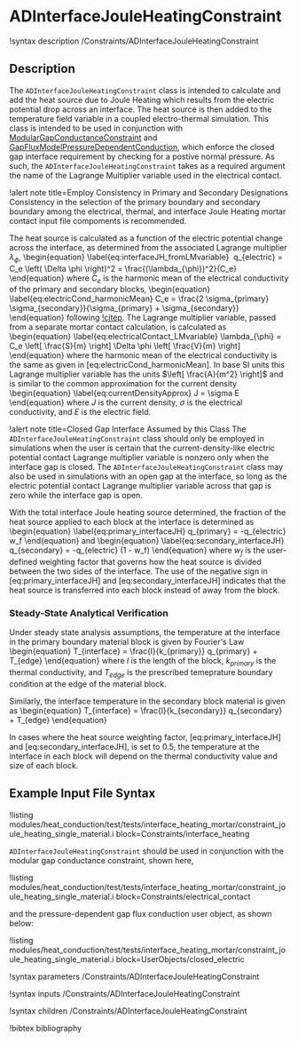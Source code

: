 # ADInterfaceJouleHeatingConstraint

!syntax description /Constraints/ADInterfaceJouleHeatingConstraint

## Description

The `ADInterfaceJouleHeatingConstraint` class is intended to calculate and add the heat source due to Joule Heating which results from the electric potential drop across an interface.
The heat source is then added to the temperature field variable  in a coupled electro-thermal simulation.
This class is intended to be used in conjunction with [ModularGapConductanceConstraint](ModularGapConductanceConstraint.md) and [GapFluxModelPressureDependentConduction](GapFluxModelPressureDependentConduction.md), which enforce the closed gap interface requirement by checking for a postive normal pressure.
As such, the `ADInterfaceJouleHeatingConstraint` takes as a required argument the name of the Lagrange Multiplier variable used in the electrical contact.

!alert note title=Employ Consistency in Primary and Secondary Designations
Consistency in the selection of the primary boundary and secondary boundary among the electrical, thermal, and interface Joule Heating mortar contact input file compoments is recommended.

The heat source is calculated as a function of the electric potential change across the interface, as determined from the associated Lagrange multiplier $\lambda_{\phi}$,
\begin{equation}
  \label{eq:interfaceJH_fromLMvariable}
   q_{electric} = C_e \left( \Delta \phi \right)^2 = \frac{(\lambda_{\phi})^2}{C_e}
\end{equation}
where $C_e$ is the harmonic mean of the electrical conductivity of the primary and secondary blocks,
\begin{equation}
  \label{eq:electricCond_harmonicMean}
  C_e = \frac{2 \sigma_{primary} \sigma_{secondary}}{\sigma_{primary} + \sigma_{secondary}}
\end{equation}
following [!citep](cincotti2007modeling).
The Lagrange multiplier variable, passed from a separate mortar contact calculation, is calculated as
\begin{equation}
  \label{eq:electricalContact_LMvariable}
  \lambda_{\phi} = C_e \left[ \frac{S}{m} \right] \Delta \phi  \left[ \frac{V}{m} \right]
\end{equation}
where the harmonic mean of the electrical conductivity is the same as given in [eq:electricCond_harmonicMean].
In base SI units this Lagrange multiplier variable has the units $\left[ \frac{A}{m^2} \right]$ and is similar to the common approximation for the current density
\begin{equation}
  \label{eq:currentDensityApprox}
  J = \sigma E
\end{equation}
where $J$ is the current density, $\sigma$ is the electrical conductivity, and $E$ is the electric field.


!alert note title=Closed Gap Interface Assumed by this Class
The `ADInterfaceJouleHeatingConstraint` class should only be employed in simulations when the user is certain that the current-density-like electric potential contact Lagrange multiplier variable is nonzero only when the interface gap is closed. The `ADInterfaceJouleHeatingConstraint` class may also be used in simulations with an open gap at the interface, so long as the electric potential contact Lagrange multiplier variable across that gap is zero while the interface gap is open.

With the total interface Joule heating source determined, the fraction of the heat source applied to each block at the interface is determined as
\begin{equation}
  \label{eq:primary_interfaceJH}
  q_{primary} = -q_{electric} w_f
\end{equation}
and
\begin{equation}
  \label{eq:secondary_interfaceJH}
  q_{secondary} = -q_{electric} (1 - w_f)
\end{equation}
where $w_f$ is the user-defined weighting factor that governs how the heat source is divided between the two sides of the interface.
The use of the negative sign in [eq:primary_interfaceJH] and [eq:secondary_interfaceJH] indicates that the heat source is transferred into each block instead of away from the block.

### Steady-State Analytical Verification

Under steady state analysis assumptions, the temperature at the interface in the primary boundary material block is given by Fourier's Law
\begin{equation}
  T_{interface} = \frac{l}{k_{primary}} q_{primary} + T_{edge}
\end{equation}
where $l$ is the length of the block, $k_{primary}$ is the thermal conductivity, and $T_{edge}$ is the prescribed temeprature boundary condition at the edge of the material block.

Similarly, the interface temperature in the secondary block material is given as
\begin{equation}
  T_{interface} = \frac{l}{k_{secondary}} q_{secondary} + T_{edge}
\end{equation}

In cases where the heat source weighting factor, [eq:primary_interfaceJH] and [eq:secondary_interfaceJH], is set to 0.5, the temperature at the interface in each block will depend on the thermal conductivity value and size of each block.

## Example Input File Syntax

!listing modules/heat_conduction/test/tests/interface_heating_mortar/constraint_joule_heating_single_material.i block=Constraints/interface_heating

`ADInterfaceJouleHeatingConstraint` should be used in conjunction with the modular gap conductance constraint, shown here,

!listing modules/heat_conduction/test/tests/interface_heating_mortar/constraint_joule_heating_single_material.i block=Constraints/electrical_contact

and the pressure-dependent gap flux conduction user object, as shown below:

!listing modules/heat_conduction/test/tests/interface_heating_mortar/constraint_joule_heating_single_material.i block=UserObjects/closed_electric

!syntax parameters /Constraints/ADInterfaceJouleHeatingConstraint

!syntax inputs /Constraints/ADInterfaceJouleHeatingConstraint

!syntax children /Constraints/ADInterfaceJouleHeatingConstraint

!bibtex bibliography
